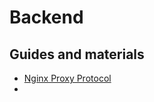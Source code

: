 # Backend

## Guides and materials

-   [Nginx Proxy Protocol](https://docs.nginx.com/nginx/admin-guide/load-balancer/using-proxy-protocol/)
-

